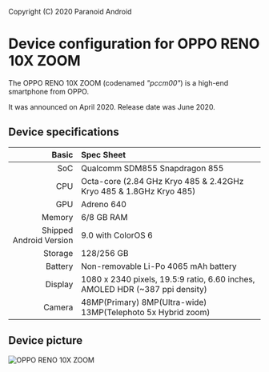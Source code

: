 Copyright (C) 2020 Paranoid Android

Device configuration for OPPO RENO 10X ZOOM
=========================================

The OPPO RENO 10X ZOOM (codenamed _"pccm00"_) is a high-end smartphone from OPPO.

It was announced on April 2020. Release date was June 2020.

## Device specifications

Basic   | Spec Sheet
-------:|:-------------------------
SoC     | Qualcomm SDM855 Snapdragon 855
CPU     | Octa-core (2.84 GHz Kryo 485 & 2.42GHz Kryo 485 & 1.8GHz Kryo 485)
GPU     | Adreno 640
Memory  | 6/8 GB RAM
Shipped Android Version | 9.0 with ColorOS 6
Storage | 128/256 GB
Battery | Non-removable Li-Po 4065 mAh battery
Display | 1080 x 2340 pixels, 19.5:9 ratio, 6.60 inches, AMOLED HDR (~387 ppi density)
Camera  | 48MP(Primary) 8MP(Ultra-wide) 13MP(Telephoto 5x Hybrid zoom)

## Device picture

![OPPO RENO 10X ZOOM](https://fdn2.gsmarena.com/vv/pics/oppo/oppo-reno-10x-zoom-2.jpg "OPPO RENO 10X ZOOM")